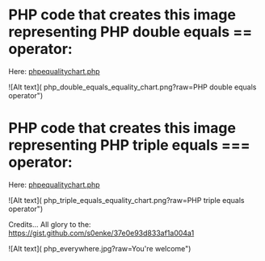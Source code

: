 # PHP code that creates this image representing PHP double equals == operator:

Here: <a href="phpequalitychart.php">phpequalitychart.php</a>

![Alt text](
php_double_equals_equality_chart.png?raw=PHP double equals operator")


# PHP code that creates this image representing PHP triple equals === operator:

Here: <a href="phpequalitychart.php">phpequalitychart.php</a>

![Alt text](
php_triple_equals_equality_chart.png?raw=PHP triple equals operator")


Credits... All glory to the: https://gist.github.com/s0enke/37e0e93d833af1a004a1


![Alt text](
php_everywhere.jpg?raw=You're welcome")
